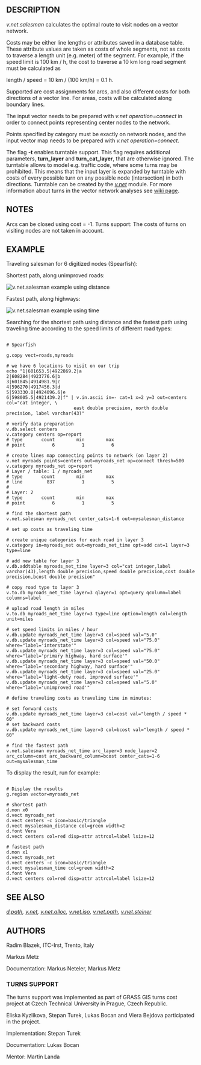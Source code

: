 
## DESCRIPTION

*v.net.salesman* calculates the optimal route to visit nodes on a
vector network.

Costs may be either line lengths or attributes saved in a database
table. These attribute values are taken as costs of whole segments, not
as costs to traverse a length unit (e.g. meter) of the segment.
For example, if the speed limit is 100 km / h, the cost to traverse a
10 km long road segment must be calculated as

length / speed = 10 km / (100 km/h) = 0.1 h.

Supported are cost assignments for arcs,
and also different costs for both directions of a vector line.
For areas, costs will be calculated along boundary lines.

The input vector needs to be prepared with *v.net operation=connect*
in order to connect points representing center nodes to the network.

Points specified by category must be exactly on network nodes, and the
input vector map needs to be prepared with *v.net operation=connect*.

The flag **-t** enables turntable support.
This flag requires additional parameters, **turn\_layer** and **turn\_cat\_layer**,
that are otherwise ignored. The turntable allows
to model e.g. traffic code, where some turns may be prohibited.
This means that the input layer is expanded by
turntable with costs of every possible turn on any possible node
(intersection) in both directions.
Turntable can be created by
the *[v.net](v.net.html)* module.
For more information about turns in the vector network analyses see
[wiki page](https://grasswiki.osgeo.org/wiki/Turns_in_the_vector_network_analysis).

## NOTES

Arcs can be closed using cost = -1.
Turns support: The costs of turns on visiting nodes are not taken in account.

## EXAMPLE

Traveling salesman for 6 digitized nodes (Spearfish):

Shortest path, along unimproved roads:

![v.net.salesman example using distance](vnetsalesman.png)

Fastest path, along highways:

![v.net.salesman example using time](vnetsalesmantime.png)

Searching for the shortest path using distance and the fastest path using
traveling time according to the speed limits of different road types:

```

# Spearfish

g.copy vect=roads,myroads

# we have 6 locations to visit on our trip
echo "1|601653.5|4922869.2|a
2|608284|4923776.6|b
3|601845|4914981.9|c
4|596270|4917456.3|d
5|593330.8|4924096.6|e
6|598005.5|4921439.2|f" | v.in.ascii in=- cat=1 x=2 y=3 out=centers col="cat integer, \
                         east double precision, north double precision, label varchar(43)"

# verify data preparation
v.db.select centers
v.category centers op=report
# type       count        min        max
# point          6          1          6

# create lines map connecting points to network (on layer 2)
v.net myroads points=centers out=myroads_net op=connect thresh=500
v.category myroads_net op=report
# Layer / table: 1 / myroads_net
# type       count        min        max
# line         837          1          5
#
# Layer: 2
# type       count        min        max
# point          6          1          5

# find the shortest path
v.net.salesman myroads_net center_cats=1-6 out=mysalesman_distance

# set up costs as traveling time

# create unique categories for each road in layer 3
v.category in=myroads_net out=myroads_net_time opt=add cat=1 layer=3 type=line

# add new table for layer 3
v.db.addtable myroads_net_time layer=3 col="cat integer,label varchar(43),length double precision,speed double precision,cost double precision,bcost double precision"

# copy road type to layer 3
v.to.db myroads_net_time layer=3 qlayer=1 opt=query qcolumn=label columns=label

# upload road length in miles
v.to.db myroads_net_time layer=3 type=line option=length col=length unit=miles

# set speed limits in miles / hour
v.db.update myroads_net_time layer=3 col=speed val="5.0"
v.db.update myroads_net_time layer=3 col=speed val="75.0" where="label='interstate'"
v.db.update myroads_net_time layer=3 col=speed val="75.0" where="label='primary highway, hard surface'"
v.db.update myroads_net_time layer=3 col=speed val="50.0" where="label='secondary highway, hard surface'"
v.db.update myroads_net_time layer=3 col=speed val="25.0" where="label='light-duty road, improved surface'"
v.db.update myroads_net_time layer=3 col=speed val="5.0" where="label='unimproved road'"

# define traveling costs as traveling time in minutes:

# set forward costs
v.db.update myroads_net_time layer=3 col=cost val="length / speed * 60"
# set backward costs
v.db.update myroads_net_time layer=3 col=bcost val="length / speed * 60"

# find the fastest path
v.net.salesman myroads_net_time arc_layer=3 node_layer=2 arc_column=cost arc_backward_column=bcost center_cats=1-6 out=mysalesman_time

```

To display the result, run for example:

```

# Display the results
g.region vector=myroads_net

# shortest path
d.mon x0
d.vect myroads_net
d.vect centers -c icon=basic/triangle
d.vect mysalesman_distance col=green width=2
d.font Vera
d.vect centers col=red disp=attr attrcol=label lsize=12

# fastest path
d.mon x1
d.vect myroads_net
d.vect centers -c icon=basic/triangle
d.vect mysalesman_time col=green width=2
d.font Vera
d.vect centers col=red disp=attr attrcol=label lsize=12

```

## SEE ALSO

*[d.path](d.path.html),
[v.net](v.net.html),
[v.net.alloc](v.net.alloc.html),
[v.net.iso](v.net.iso.html),
[v.net.path](v.net.path.html),
[v.net.steiner](v.net.steiner.html)*

## AUTHORS

Radim Blazek, ITC-Irst, Trento, Italy

Markus Metz

Documentation: Markus Neteler, Markus Metz

### TURNS SUPPORT

The turns support was implemented as part of GRASS GIS turns cost project
at Czech Technical University in Prague, Czech Republic.

Eliska Kyzlikova, Stepan Turek, Lukas Bocan and Viera Bejdova participated
in the project.

Implementation: Stepan Turek

Documentation: Lukas Bocan

Mentor: Martin Landa
